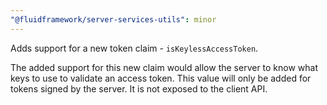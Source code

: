 ```yaml
---
"@fluidframework/server-services-utils": minor
---
```


Adds support for a new token claim - `isKeylessAccessToken`.

The added support for this new claim would allow the server to know what keys to use to validate an access token. This value will only be added for tokens signed by the server. It is not exposed to the client API.
